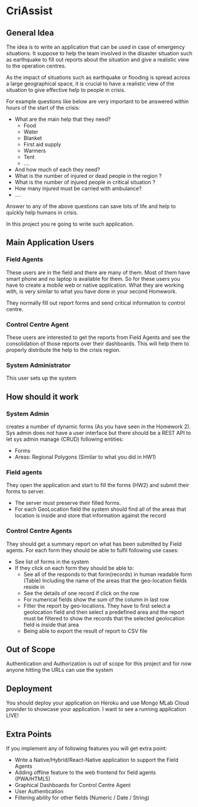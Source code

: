 # CriAssist

## General Idea

The idea is to write an application that can be used in case of emergency situations. It suppose to help the team involved in the disaster situation such as earthquake to fill out reports about the situation and give a realistic view to the operation centres.

As the impact of situations such as earthquake or flooding is spread across a large geographical space, it is crucial to have a realistic view of the situation to give effective help to people in crisis.

For example questions like below are very important to be answered within hours of the start of the crisis:

* What are the main help that they need?
  * Food
  * Water
  * Blanket
  * First aid supply
  * Warmers
  * Tent
  * ....
* And how much of each they need?
* What is the number of injured or dead people in the region ?
* What is the number of injured people in critical situation ?
* How many injured must be carried with ambulance?
* ....

Answer to any of the above questions can save lots of life and help to quickly help humans in crisis.

In this project you re going to write such application.

## Main Application Users

### Field Agents

These users are  in the field and there are many of them. Most of them have smart phone and no laptop is available for them. So for these users you have to create a mobile web or native application. What they are working with, is very similar to what you have done in your second Homework.

They normally fill out report forms and send critical information to control centre.

### Control Centre Agent

These users are interested to get the reports from Field Agents and see the consolidation of those  reports over their dashboards. This will help them to properly distribute the help to the crisis region.

### System Administrator

This user sets up the system

## How should it work

### System Admin

 creates a number of dynamic forms (As you have seen in the Homework 2). Sys admin does not have a user interface but there should be a REST API to let sys admin manage (CRUD) following entities:

* Forms
* Areas:  Regional Polygons (Similar to what you did in HW1)

### Field agents

They open the application and start to fill the forms (HW2)  and submit their forms to server.

* The server must preserve their filled forms.
* For each GeoLocation field the system should find all of the areas that location is inside and store that information against the record

### Control Centre Agents

They should get a summary report on what has been submitted by Field agents. For each form they should be able to fulfil following use cases:

* See list of forms in the system
* If they click on each form they should be able to:
  * See all of the responds to that form(records) in human readable form (Table) Including the name of the areas that the geo-location fields reside in
  * See the details of one record if click on the row
  * For numerical fields  show the sum  of the column in last row
  * Filter the report by geo-locations. They have to first select a geolocation field and then select a predefined area and the report must be filtered to show the records that the selected geolocation field is inside that area
  * Being able to export the result of report to CSV file

## Out of Scope

Authentication and Authorization is out of scope for this project  and for now anyone hitting the URLs can use the system

## Deployment

You should deploy your application on Heroku  and use Mongo MLab Cloud provider to showcase your application. I want to see a running application LIVE!

## Extra Points

If you implement any of following features you will get extra point:

* Write a Native/Hybrid/React-Native application to support the Field Agents
* Adding offline feature to the web frontend for field agents (PWA/HTML5)
* Graphical Dashboards for Control Centre Agent
* User Authentication
* Filtering ability for other fields (Numeric / Date / String)
